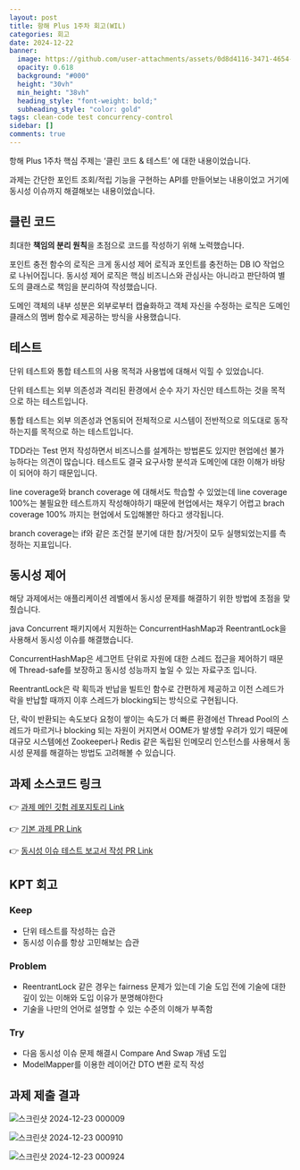 ```yaml
---
layout: post
title: 항해 Plus 1주차 회고(WIL)
categories: 회고
date: 2024-12-22
banner:
  image: https://github.com/user-attachments/assets/0d8d4116-3471-4654-82e8-2b5b558ccc85
  opacity: 0.618
  background: "#000"
  height: "30vh"
  min_height: "38vh"
  heading_style: "font-weight: bold;"
  subheading_style: "color: gold"
tags: clean-code test concurrency-control
sidebar: []
comments: true
---
```


항해 Plus 1주차 핵심 주제는 ‘클린 코드 & 테스트’ 에 대한 내용이었습니다.

과제는 간단한 포인트 조회/적립 기능을 구현하는 API를 만들어보는 내용이었고 거기에 동시성 이슈까지 해결해보는 내용이었습니다.

## 클린 코드

최대한 **책임의 분리 원칙**을 초점으로 코드를 작성하기 위해 노력했습니다.

포인트 충전 함수의 로직은 크게 동시성 제어 로직과 포인트를 충전하는 DB IO 작업으로 나뉘어집니다. 동시성 제어 로직은 핵심 비즈니스와 관심사는 아니라고 판단하여 별도의 클래스로 책임을 분리하여 작성했습니다.

도메인 객체의 내부 성분은 외부로부터 캡슐화하고 객체 자신을 수정하는 로직은 도메인 클래스의 멤버 함수로 제공하는 방식을 사용했습니다.

## 테스트

단위 테스트와 통합 테스트의 사용 목적과 사용법에 대해서 익힐 수 있었습니다.

단위 테스트는 외부 의존성과 격리된 환경에서 순수 자기 자신만 테스트하는 것을 목적으로 하는 테스트입니다.

통합 테스트는 외부 의존성과 연동되어 전체적으로 시스템이 전반적으로 의도대로 동작하는지를 목적으로 하는 테스트입니다.

TDD라는 Test 먼저 작성하면서 비즈니스를 설계하는 방법론도 있지만 현업에선 불가능하다는 의견이 많습니다. 테스트도 결국 요구사항 분석과 도메인에 대한 이해가 바탕이 되어야 하기 때문입니다.

line coverage와 branch coverage 에 대해서도 학습할 수 있었는데 line coverage 100%는 불필요한 테스트까지 작성해야하기 때문에 현업에서는 채우기 어렵고 brach coverage 100% 까지는 현업에서 도입해볼만 하다고 생각됩니다.

branch coverage는 if와 같은 조건절 분기에 대한 참/거짓이 모두 실행되었는지를 측정하는 지표입니다.

## 동시성 제어

해당 과제에서는 애플리케이션 레벨에서 동시성 문제를 해결하기 위한 방법에 초점을 맞췄습니다.

java Concurrent 패키지에서 지원하는 ConcurrentHashMap과 ReentrantLock을 사용해서 동시성 이슈를 해결했습니다.

ConcurrentHashMap은 세그먼트 단위로 자원에 대한 스레드 접근을 제어하기 때문에 Thread-safe를 보장하고 동시성 성능까지 높일 수 있는 자료구조 입니다.

ReentrantLock은 락 획득과 반납을 빌트인 함수로 간편하게 제공하고 이전 스레드가 락을 반납할 때까지 이후 스레드가 blocking되는 방식으로 구현됩니다.

단, 락이 반환되는 속도보다 요청이 쌓이는 속도가 더 빠른 환경에선 Thread Pool의 스레드가 마르거나 blocking 되는 자원이 커지면서 OOME가 발생할 우려가 있기 때문에 대규모 시스템에선 Zookeeper나 Redis 같은 독립된 인메모리 인스턴스를 사용해서 동시성 문제를 해결하는 방법도 고려해볼 수 있습니다.

## 과제 소스코드 링크

👉 [과제 메인 깃헙 레포지토리 Link](https://github.com/KIM-KYOUNG-OH/hhplus-1st-week)  

👉 [기본 과제 PR Link](https://github.com/KIM-KYOUNG-OH/hhplus-1st-week/pull/1)

👉 [동시성 이슈 테스트 보고서 작성 PR Link](https://github.com/KIM-KYOUNG-OH/hhplus-1st-week/pull/2)

## KPT 회고

### Keep

- 단위 테스트를 작성하는 습관
- 동시성 이슈를 항상 고민해보는 습관

### Problem

- ReentrantLock 같은 경우는 fairness 문제가 있는데 기술 도입 전에 기술에 대한 깊이 있는 이해와 도입 이유가 분명해야한다
- 기술을 나만의 언어로 설명할 수 있는 수준의 이해가 부족함

### Try

- 다음 동시성 이슈 문제 해결시 Compare And Swap 개념 도입
- ModelMapper를 이용한 레이어간 DTO 변환 로직 작성

## 과제 제출 결과

![스크린샷 2024-12-23 000009](https://github.com/user-attachments/assets/25987210-aa29-4ccd-a21d-979dd8903cec)  

![스크린샷 2024-12-23 000910](https://github.com/user-attachments/assets/2508e65b-81d6-4dd0-b060-eb735332f91b)  

![스크린샷 2024-12-23 000924](https://github.com/user-attachments/assets/8e6f73db-1d55-4165-b3ae-91bdc284de9a)  


